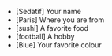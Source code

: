  - [Sedatif] Your name
 - [Paris] Where you are from
 - [sushi] A favorite food
 - [football] A hobby
 - [Blue] Your favorite colour
